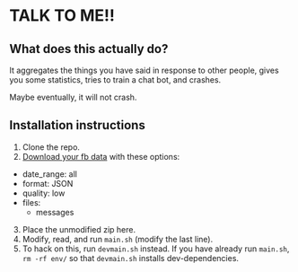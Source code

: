 # TALK TO ME!!

## What does this actually do?

It aggregates the things you have said in response to other people,
gives you some statistics, tries to train a chat bot, and crashes.

Maybe eventually, it will not crash.

## Installation instructions

1. Clone the repo.
2. [Download your fb data][1] with these options:
  - date_range: all
  - format: JSON
  - quality: low
  - files:
    - messages
3. Place the unmodified zip here.
4. Modify, read, and run `main.sh` (modify the last line).
5. To hack on this, run `devmain.sh` instead. If you have already run
   `main.sh`, `rm -rf env/` so that `devmain.sh` installs
   dev-dependencies.

[1]: https://www.facebook.com/help/212802592074644?helpref=faq_content
